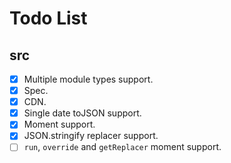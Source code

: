 # Todo List

## src

- [x] Multiple module types support.
- [x] Spec.
- [x] CDN.
- [x] Single date toJSON support.
- [x] Moment support.
- [x] JSON.stringify replacer support.
- [ ] `run`, `override` and `getReplacer` moment support.
